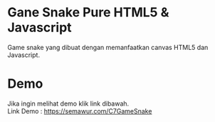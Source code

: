 # Gane Snake Pure HTML5 & Javascript
Game snake yang dibuat dengan memanfaatkan canvas HTML5 dan Javascript.

# Demo
Jika ingin melihat demo klik link dibawah.<br>
Link Demo : https://semawur.com/C7GameSnake

